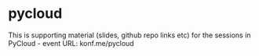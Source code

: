 # pycloud
This is supporting material (slides, github repo links etc) for the sessions in PyCloud - event URL: konf.me/pycloud
